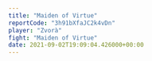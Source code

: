 ```yaml
---
title: "Maiden of Virtue"
reportCode: "3h91bXfaJC2k4vDn"
player: "Zvorà"
fight: "Maiden of Virtue"
date: 2021-09-02T19:09:04.426000+00:00
---
```

